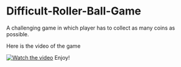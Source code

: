 # Difficult-Roller-Ball-Game
A challenging game in which player has to collect as many coins as possible.

Here is the video of the game

[![Watch the video](https://i.imgur.com/vKb2F1B.png)](https://www.youtube.com/watch?v=waUG4MAHrqY)
Enjoy!

